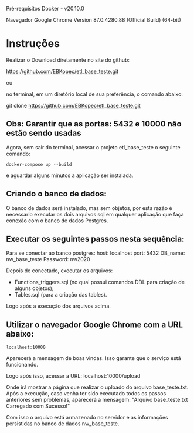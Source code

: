 Pré-requisitos
Docker - v20.10.0

Navegador 
Google Chrome Version 87.0.4280.88 (Official Build) (64-bit)

# Instruções

Realizar o Download diretamente no site do github:

https://github.com/EBKopec/etl_base_teste.git

ou 

no terminal, em um diretório local de sua preferência, o comando abaixo:

git clone https://github.com/EBKopec/etl_base_teste.git


## Obs: Garantir que as portas: 5432 e 10000 não estão sendo usadas

Agora, sem sair do terminal, acessar o projeto etl_base_teste o seguinte comando:

	docker-compose up --build

e aguardar alguns minutos a aplicação ser instalada.



## Criando o banco de dados:
O banco de dados será instalado, mas sem objetos, por esta razão é necessario executar os dois arquivos sql em qualquer aplicação que faça conexão com o banco de dados Postgres.

## Executar os seguintes passos nesta sequência:
Para se conectar ao banco postgres:
	host: localhost
	port: 5432
	DB_name: nw_base_teste
	Password: nw2020

Depois de conectado, executar os arquivos:
- Functions_triggers.sql (no qual possui comandos DDL para criação de alguns objetos);
- Tables.sql (para a criação das tables).

Logo após a execução dos arquivos acima.

## Utilizar o navegador Google Chrome com a URL abaixo:
    localhost:10000

Aparecerá a mensagem de boas vindas.
Isso garante que o serviço está funcionando.

Logo após isso, acessar a URL:
localhost:10000/upload

Onde irá mostrar a página que realizar o uploado do arquivo base_teste.txt.
Após a execução, caso venha ter sido executado todos os passos anteriores sem problemas, aparecerá a mensagem: "Arquivo base_teste.txt Carregado com Sucesso!"

Com isso o arquivo está armazenado no servidor e as informações persistidas no banco de dados nw_base_teste.
